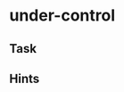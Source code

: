 # under-control

<!--- Insert exercise description -->

## Task

<!--- Insert exercise task, simplify what needs to be done -->

## Hints

<!--- Insert hints here -->
<!--- 
    Use Github Markdown's collapsible content:
    <details>
    <summary>...</summary>
    ...
    </details>
-->
